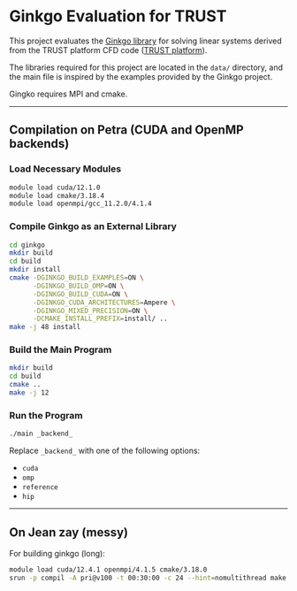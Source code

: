 # Ginkgo Evaluation for TRUST

This project evaluates the [Ginkgo library](https://github.com/ginkgo-project/ginkgo) for solving linear systems derived from the TRUST platform CFD code ([TRUST platform](https://cea-trust-platform.github.io/)). 

The libraries required for this project are located in the `data/` directory, and the main file is inspired by the examples provided by the Ginkgo project.

Gingko requires MPI and cmake.

---

## Compilation on Petra (CUDA and OpenMP backends)

### Load Necessary Modules
```bash
module load cuda/12.1.0
module load cmake/3.18.4
module load openmpi/gcc_11.2.0/4.1.4
```
### Compile Ginkgo as an External Library
```bash
cd ginkgo
mkdir build
cd build
mkdir install
cmake -DGINKGO_BUILD_EXAMPLES=ON \
      -DGINKGO_BUILD_OMP=ON \
      -DGINKGO_BUILD_CUDA=ON \
      -DGINKGO_CUDA_ARCHITECTURES=Ampere \
      -DGINKGO_MIXED_PRECISION=ON \
      -DCMAKE_INSTALL_PREFIX=install/ ..
make -j 48 install
```

### Build the Main Program
```bash
mkdir build
cd build
cmake ..
make -j 12
```

### Run the Program
```bash
./main _backend_
```

Replace `_backend_` with one of the following options:
- `cuda`
- `omp`
- `reference`
- `hip`

---

## On Jean zay (messy)
For building ginkgo (long):
```bash
module load cuda/12.4.1 openmpi/4.1.5 cmake/3.18.0 
srun -p compil -A pri@v100 -t 00:30:00 -c 24 --hint=nomultithread make -j24 install
 ```